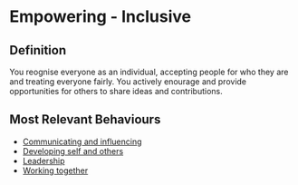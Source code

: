 # Empowering - Inclusive

## Definition 

You reognise everyone as an individual, accepting people for who they are and treating everyone fairly. You actively enourage and provide opportunities for others to share ideas and contributions. 

## Most Relevant Behaviours

* [Communicating and influencing](../behav/comm_influencing.md)
* [Developing self and others](../behav/devel_self_others.md)
* [Leadership](../behav/leadership.md)
* [Working together](../behav/work_together.md)
